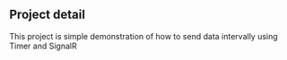## Project detail
This project is simple demonstration of how to send data intervally using Timer and SignalR
